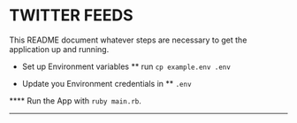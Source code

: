 # TWITTER FEEDS

This README document whatever steps are necessary to get the
application up and running.

* Set up Environment variables
** run `cp example.env .env`

* Update you Environment credentials in
** `.env`

**** Run the App with `ruby main.rb`.

********************************************************************************************************